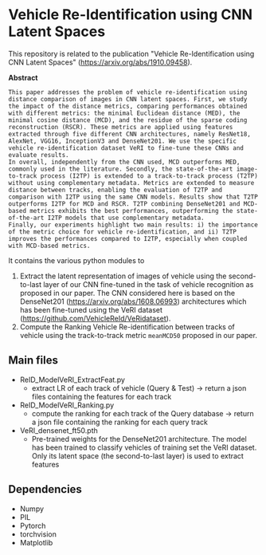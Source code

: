 # Vehicle Re-Identification using CNN Latent Spaces 

This repository is related to the publication "Vehicle Re-Identification using CNN Latent Spaces" (https://arxiv.org/abs/1910.09458). 

**Abstract**
```
This paper addresses the problem of vehicle re-identification using distance comparison of images in CNN latent spaces. First, we study the impact of the distance metrics, comparing performances obtained with different metrics: the minimal Euclidean distance (MED), the minimal cosine distance (MCD), and the residue of the sparse coding reconstruction (RSCR). These metrics are applied using features extracted through five different CNN architectures, namely ResNet18, AlexNet, VGG16, InceptionV3 and DenseNet201. We use the specific vehicle re-identification dataset VeRI to fine-tune these CNNs and evaluate results.
In overall, independently from the CNN used, MCD outperforms MED, commonly used in the literature. Secondly, the state-of-the-art image-to-track process (I2TP) is extended to a track-to-track process (T2TP) without using complementary metadata. Metrics are extended to measure distance between tracks, enabling the evaluation of T2TP and comparison with I2TP using the same CNN models. Results show that T2TP outperforms I2TP for MCD and RSCR. T2TP combining DenseNet201 and MCD-based metrics exhibits the best performances, outperforming the state-of-the-art I2TP models that use complementary metadata.
Finally, our experiments highlight two main results: i) the importance of the metric choice for vehicle re-identification, and ii) T2TP improves the performances compared to I2TP, especially when coupled with MCD-based metrics.
```

It contains the various python modules to 
1. Extract the latent representation of images of vehicle using the second-to-last layer of our CNN fine-tuned in the task of vehicle recognition as proposed in our paper. The CNN considered here is based on the DenseNet201 (https://arxiv.org/abs/1608.06993) architectures which has been fine-tuned using the VeRI dataset (https://github.com/VehicleReId/VeRidataset). 
2. Compute the Ranking Vehicle Re-identification between tracks of vehicle using the track-to-track metric ```meanMCD50``` proposed in our paper. 




## Main files
* ReID_ModelVeRI_ExtractFeat.py
    - extract LR of each track of vehicle (Query & Test) -> return a json files containing the features for each track
* ReID_ModelVeRI_Ranking.py
    - compute the ranking for each track of the Query database -> return a json file containing the ranking for each query track
* VeRI_densenet_ft50.pth
    - Pre-trained weights for the DenseNet201 architecture. The model has been trained to classify vehicles of training set the VeRI dataset. Only its latent space (the second-to-last layer) is used to extract features

## Dependencies

* Numpy
* PIL
* Pytorch
* torchvision
* Matplotlib







